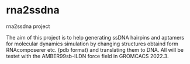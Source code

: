 # rna2ssdna
rna2ssdna project

The aim of this project is to help generating ssDNA hairpins and aptamers for molecular dynamics simulation by changing structures obtaind form RNAcomposerer etc. (pdb format) and translating them to DNA. All will be testet with the AMBER99sb-ILDN force field in GROMCACS 2022.3.
 